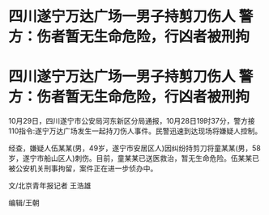 # 四川遂宁万达广场一男子持剪刀伤人 警方：伤者暂无生命危险，行凶者被刑拘

# 四川遂宁万达广场一男子持剪刀伤人 警方：伤者暂无生命危险，行凶者被刑拘

10月29日，四川遂宁市公安局河东新区分局通报，10月28日19时37分，警方接110指令:遂宁万达广场发生一起持刀伤人事件。民警迅速到达现场将嫌疑人控制。

经查，嫌疑人伍某某(男，49岁，遂宁市安居区人)因纠纷持剪刀将童某某(男，58岁，遂宁市船山区人)刺伤。目前，童某某已送医救治，暂无生命危险。伍某某已被公安机关刑事拘留，案件正在进一步侦办中。

文/北京青年报记者 王浩雄

编辑/王朝

